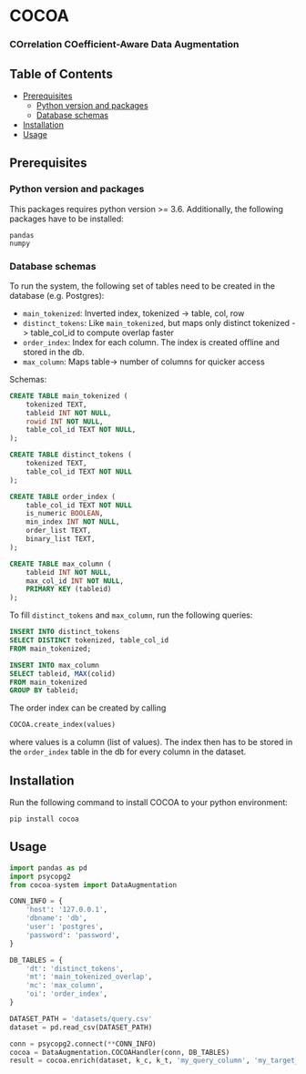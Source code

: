 # COCOA
### COrrelation COefficient-Aware Data Augmentation

## Table of Contents
  - [Prerequisites](#prerequisites)
    - [Python version and packages](#python-version-and-packages)
    - [Database schemas](#database-schemas)
  - [Installation](#installation)
  - [Usage](#usage)

## Prerequisites
### Python version and packages
This packages requires python version >= 3.6. Additionally, the following packages have to be installed:
```
pandas
numpy
```

### Database schemas
To run the system, the following set of tables need to be created in the database (e.g. Postgres):
- ```main_tokenized```: Inverted index, tokenized -> table, col, row
- ```distinct_tokens```: Like ```main_tokenized```, but maps only distinct tokenized -> table_col_id to compute
overlap faster
- ```order_index```: Index for each column. The index is created offline and stored in the db.
- ```max_column```: Maps table-> number of columns for quicker access

Schemas:
```sql
CREATE TABLE main_tokenized (
    tokenized TEXT,
    tableid INT NOT NULL,
    rowid INT NOT NULL,
    table_col_id TEXT NOT NULL,
);

CREATE TABLE distinct_tokens (
    tokenized TEXT, 
    table_col_id TEXT NOT NULL
);

CREATE TABLE order_index (
    table_col_id TEXT NOT NULL
    is_numeric BOOLEAN,
    min_index INT NOT NULL,
    order_list TEXT,
    binary_list TEXT,
);

CREATE TABLE max_column (
    tableid INT NOT NULL,
    max_col_id INT NOT NULL,
    PRIMARY KEY (tableid)
);
```

To fill ```distinct_tokens``` and ```max_column```, run the following queries:
```sql
INSERT INTO distinct_tokens
SELECT DISTINCT tokenized, table_col_id
FROM main_tokenized;

INSERT INTO max_column 
SELECT tableid, MAX(colid)
FROM main_tokenized
GROUP BY tableid;
```

The order index can be created by calling
```python
COCOA.create_index(values)
```
where values is a column (list of values). The index then has to be stored in the ```order_index``` table in the db for 
every column in the dataset.

## Installation
Run the following command to install COCOA to your python environment:
```
pip install cocoa
```

## Usage
```python
import pandas as pd
import psycopg2
from cocoa-system import DataAugmentation

CONN_INFO = {
    'host': '127.0.0.1',
    'dbname': 'db',
    'user': 'postgres',
    'password': 'password',
}

DB_TABLES = {
    'dt': 'distinct_tokens',
    'mt': 'main_tokenized_overlap',
    'mc': 'max_column',
    'oi': 'order_index',
}

DATASET_PATH = 'datasets/query.csv'
dataset = pd.read_csv(DATASET_PATH)

conn = psycopg2.connect(**CONN_INFO)
cocoa = DataAugmentation.COCOAHandler(conn, DB_TABLES)
result = cocoa.enrich(dataset, k_c, k_t, 'my_query_column', 'my_target_column')
```